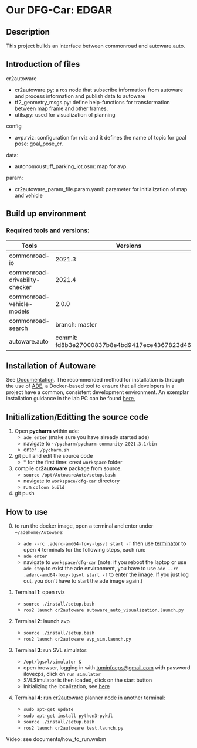 # Our DFG-Car: **EDGAR**

## Description
This project builds an interface between commonroad and autoware.auto. 

## Introduction of files
cr2autoware
* cr2autoware.py: a ros node that subscribe information from autoware and process information and publish data to autoware
* tf2_geometry_msgs.py: define help-functions for transformation between map frame and other frames.
* utils.py: used for visualization of planning

config
* avp.rviz: configuration for rviz and it defines the name of topic for goal pose: goal_pose_cr.

data:
* autonomoustuff_parking_lot.osm: map for avp.

param:
* cr2autoware_param_file.param.yaml: parameter for initialization of map and vehicle

## Build up environment
### Required tools and versions:
| Tools | Versions|
|-|-|
| commonroad-io | 2021.3 |
| commonroad-drivability-checker | 2021.4 |
| commonroad-vehicle-models | 2.0.0 |
| commonroad-search | branch: master |
| autoware.auto |commit: fd8b3e27000837b8e4bd9417ece4367823d468a5|


## Installation of Autoware 
See [Documentation](https://autowarefoundation.gitlab.io/autoware.auto/AutowareAuto/installation.html). The recommended method for installation is through the use of [ADE](https://ade-cli.readthedocs.io/en/latest/), a Docker-based tool to ensure that all developers in a project have a common, consistent development environment. An exemplar installation guidance in the lab PC can be found [here](https://gitlab.lrz.de/cps/dfg-car/-/wikis/Installation-of-Autoware.Auto-in-the-lab-PC),

## Initiallization/Editting the source code
1. Open **pycharm** within ade:
   - `ade enter` (make sure you have already started ade)
   - navigate to `~/pycharm/pycharm-community-2021.3.1/bin`
   - enter `./pycharm.sh`
2. git pull and edit the source code
   - \* for the first time: creat `workspace` folder
3. compile **cr2autoware** package from source.
   - `source /opt/AutowareAuto/setup.bash`
   - navigate to `workspace/dfg-car` directory
   - run `colcon build`
4. git push

## How to use

0. to run the docker image, open a terminal and enter under `~/adehome/Autoware`:
   - `ade --rc .aderc-amd64-foxy-lgsvl start -f`
then use [terminator](https://wiki.ubuntuusers.de/Terminator/) to open 4 terminals for the following steps, each run:
   - `ade enter`
   - navigate to `workspace/dfg-car` 
(note: if you reboot the laptop or use `ade stop` to exist the ade environment, you have to use `ade --rc .aderc-amd64-foxy-lgsvl start -f` to enter the image. If you just log out, you don't have to start the ade image again.)

1. Terminal **1**: open rviz 
   - `source ./install/setup.bash`
   - `ros2 launch cr2autoware autoware_auto_visualization.launch.py`

2. Terminal **2**: launch avp 
   - `source ./install/setup.bash`
   - `ros2 launch cr2autoware avp_sim.launch.py`

3. Terminal **3**: run SVL simulator:
   - `/opt/lgsvl/simulator &`
   - open browser, logging in with tuminfocps@gmail.com with password ilovecps, click on `run simulator`
   - SVLSimulator is then loaded, click on the start button
   - Initializing the localization, see [here](https://autowarefoundation.gitlab.io/autoware.auto/AutowareAuto/ndt-initialization.html)

4. Terminal **4**: run cr2autoware planner node in another terminal:
   - `sudo apt-get update`
   - `sudo apt-get install python3-pykdl`
   - `source ./install/setup.bash`
   - `ros2 launch cr2autoware test.launch.py` 

Video:  see documents/how_to_run.webm


